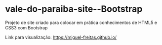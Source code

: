 # vale-do-paraiba-site--Bootstrap
Projeto de site criado para colocar em prática conhecimentos de HTML5 e CSS3 com Bootstrap

Link para visualização: https://miguel-freitas.github.io/

